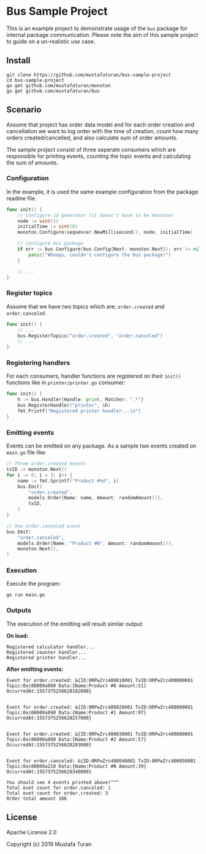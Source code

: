 # Bus Sample Project

This is an example project to demonstrate usage of the `bus` package for
internal package communication. Please note the aim of this sample project to
guide on a un-realistic use case.

## Install

```shell
git clone https://github.com/mustafaturan/bus-sample-project
cd bus-sample-project
go get github.com/mustafaturan/monoton
go get github.com/mustafaturan/bus
```

## Scenario

Assume that project has order data model and for each order creation and
cancellation we want to log order with the time of creation, count how many
orders created/cancelled, and also calculate sum of order amounts.

The sample project consist of three seperate consumers which are responsible
for printing events, counting the topic events and calculating the sum of
amounts.

### Configuration

In the example, it is used the same example configuration from the package
readme file.

```go
func init() {
	// configure id generator (it doesn't have to be monoton)
	node := uint(1)
	initialTime := uint(0)
	monoton.Configure(sequencer.NewMillisecond(), node, initialTime)

	// configure bus package
	if err := bus.Configure(bus.Config{Next: monoton.Next}); err != nil {
		panic("Whoops, couldn't configure the bus package!")
	}

	// ...
}
```

### Register topics

Assume that we have two topics which are; `order.created` and `order.canceled`.

```go
func init() {
	// ...
	bus.RegisterTopics("order.created", "order.canceled")
	// ...
}
```

### Registering handlers

For each consumers, handler functions are registered on their `init()` functions
like in `printer/printer.go` consumer:

```go
func init() {
	h := bus.Handler{Handle: print, Matcher: ".*"}
	bus.RegisterHandler("printer", &h)
	fmt.Printf("Registered printer handler...\n")
}
```

### Emitting events

Events can be emitted on any package. As a sample two events created on
`main.go` file like:

```go
// Three order.created events
txID := monoton.Next()
for i := 0; i < 3; i++ {
	name := fmt.Sprintf("Product #%d", i)
	bus.Emit(
		"order.created",
		models.Order{Name: name, Amount: randomAmount()},
		txID,
	)
}

// One order.canceled event
bus.Emit(
	"order.canceled",
	models.Order{Name: "Product #N", Amount: randomAmount()},
	monoton.Next(),
)
```

### Execution

Execute the program:

```shell
go run main.go
```

### Outputs

The execution of the emitting will result similar output:

**On load:**

```shell
Registered calculator handler...
Registered counter handler...
Registered printer handler...
```

**After emitting events:**

```shell
Event for order.created: &{ID:0RPwZrc400010001 TxID:0RPwZrc400000001 Topic:0xc00009a090 Data:{Name:Product #0 Amount:51} OccurredAt:1557375256628182000}


Event for order.created: &{ID:0RPwZrc400020001 TxID:0RPwZrc400000001 Topic:0xc00009a090 Data:{Name:Product #1 Amount:97} OccurredAt:1557375256628257000}


Event for order.created: &{ID:0RPwZrc400030001 TxID:0RPwZrc400000001 Topic:0xc00009a090 Data:{Name:Product #2 Amount:57} OccurredAt:1557375256628283000}


Event for order.canceled: &{ID:0RPwZrc400040001 TxID:0RPwZrc400050001 Topic:0xc00009a210 Data:{Name:Product #N Amount:39} OccurredAt:1557375256628348000}

You should see 4 events printed above!^^^
Total evet count for order.canceled: 1
Total evet count for order.created: 3
Order total amount 166
```

## License

Apache License 2.0

Copyright (c) 2019 Mustafa Turan
